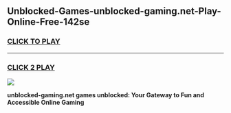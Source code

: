 
## Unblocked-Games-unblocked-gaming.net-Play-Online-Free-142se
<h3>
<a href="https://premium76.site?title=unblocked-gaming.net&ref=26A">CLICK TO PLAY</a></h3>
<hr>

<h3>
<a href="https://premium76.site?title=unblocked-gaming.net&ref=26A">CLICK 2 PLAY</a>
  
</h3>

<a href="https://premium76.site?title=unblocked-gaming.net&ref=26A"><img src="https://clearcache.store/games.png"></a>


**unblocked-gaming.net games unblocked: Your Gateway to Fun and Accessible Online Gaming**

